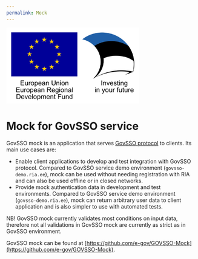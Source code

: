 ```yaml
---
permalink: Mock
---
```


<img src='img/eu_regional_development_fund_horizontal.jpg' width="350" height="200" alt="European Union European Regional Development Fund"/>

# Mock for GovSSO service

GovSSO mock is an application that serves [GovSSO protocol](TechnicalSpecification) to clients. Its main use cases are:

* Enable client applications to develop and test integration with GovSSO protocol. Compared to GovSSO service demo
  environment (`govsso-demo.ria.ee`), mock can be used without needing registration with RIA and can also be used
  offline or in closed networks.
* Provide mock authentication data in development and test environments. Compared to GovSSO service demo environment
  (`govsso-demo.ria.ee`), mock can return arbitrary user data to client application and is also simpler to use with
  automated tests.

NB! GovSSO mock currently validates most conditions on input data, therefore not all validations in GovSSO mock are
currently as strict as in GovSSO environment.

GovSSO mock can be found at [https://github.com/e-gov/GOVSSO-Mock](https://github.com/e-gov/GOVSSO-Mock).
